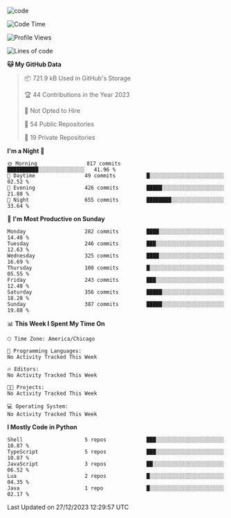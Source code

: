 
<!--
**liuyaanng/liuyaanng** is a ✨ _special_ ✨ repository because its `README.md` (this file) appears on your GitHub profile.

Here are some ideas to get you started:

- 🔭 I’m currently working on ...
- 🌱 I’m currently learning ...
- 👯 I’m looking to collaborate on ...
- 🤔 I’m looking for help with ...
- 💬 Ask me about ...
- 📫 How to reach me: ...
- 😄 Pronouns: ...
- ⚡ Fun fact: ...
-->


![code](https://cdn.jsdelivr.net/gh/liuyaanng/liuyaanng@1.0/code.gif) 

<!--START_SECTION:waka-->
![Code Time](http://img.shields.io/badge/Code%20Time-283%20hrs%208%20mins-blue)

![Profile Views](http://img.shields.io/badge/Profile%20Views-0-blue)

![Lines of code](https://img.shields.io/badge/From%20Hello%20World%20I%27ve%20Written-17.3%20million%20lines%20of%20code-blue)

**🐱 My GitHub Data** 

> 📦 721.9 kB Used in GitHub's Storage 
 > 
> 🏆 44 Contributions in the Year 2023
 > 
> 🚫 Not Opted to Hire
 > 
> 📜 54 Public Repositories 
 > 
> 🔑 19 Private Repositories 
 > 
**I'm a Night 🦉** 

```text
🌞 Morning                817 commits         ██████████░░░░░░░░░░░░░░░   41.96 % 
🌆 Daytime                49 commits          █░░░░░░░░░░░░░░░░░░░░░░░░   02.52 % 
🌃 Evening                426 commits         █████░░░░░░░░░░░░░░░░░░░░   21.88 % 
🌙 Night                  655 commits         ████████░░░░░░░░░░░░░░░░░   33.64 % 
```
📅 **I'm Most Productive on Sunday** 

```text
Monday                   282 commits         ████░░░░░░░░░░░░░░░░░░░░░   14.48 % 
Tuesday                  246 commits         ███░░░░░░░░░░░░░░░░░░░░░░   12.63 % 
Wednesday                325 commits         ████░░░░░░░░░░░░░░░░░░░░░   16.69 % 
Thursday                 108 commits         █░░░░░░░░░░░░░░░░░░░░░░░░   05.55 % 
Friday                   243 commits         ███░░░░░░░░░░░░░░░░░░░░░░   12.48 % 
Saturday                 356 commits         █████░░░░░░░░░░░░░░░░░░░░   18.28 % 
Sunday                   387 commits         █████░░░░░░░░░░░░░░░░░░░░   19.88 % 
```


📊 **This Week I Spent My Time On** 

```text
🕑︎ Time Zone: America/Chicago

💬 Programming Languages: 
No Activity Tracked This Week

🔥 Editors: 
No Activity Tracked This Week

🐱‍💻 Projects: 
No Activity Tracked This Week

💻 Operating System: 
No Activity Tracked This Week
```

**I Mostly Code in Python** 

```text
Shell                    5 repos             ███░░░░░░░░░░░░░░░░░░░░░░   10.87 % 
TypeScript               5 repos             ███░░░░░░░░░░░░░░░░░░░░░░   10.87 % 
JavaScript               3 repos             ██░░░░░░░░░░░░░░░░░░░░░░░   06.52 % 
Lua                      2 repos             █░░░░░░░░░░░░░░░░░░░░░░░░   04.35 % 
Java                     1 repo              █░░░░░░░░░░░░░░░░░░░░░░░░   02.17 % 
```




 Last Updated on 27/12/2023 12:29:57 UTC
<!--END_SECTION:waka-->
